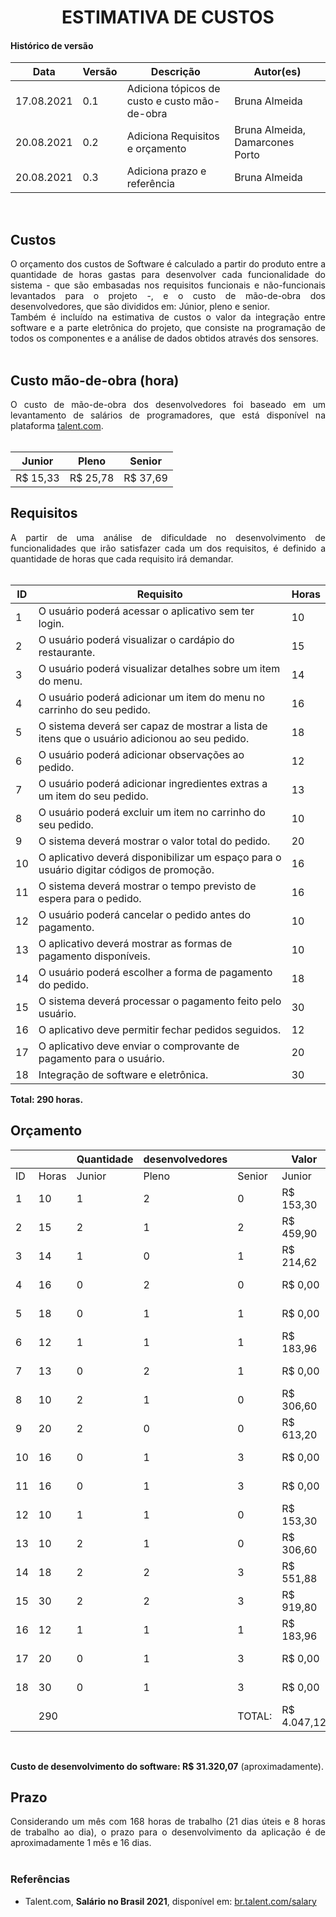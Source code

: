 # <center> ESTIMATIVA DE CUSTOS

#### Histórico de versão<br>

|    Data    | Versão | Descrição | Autor(es)|
| ---------- | ------ | --------- | -------- |
| 17.08.2021 |   0.1  |Adiciona tópicos de custo e custo mão-de-obra|Bruna Almeida|
| 20.08.2021 |   0.2  |Adiciona Requisitos e orçamento|Bruna Almeida, Damarcones Porto|
| 20.08.2021 |   0.3  |Adiciona prazo e referência|Bruna Almeida|
<br>

## Custos
<div align="justify">
O orçamento dos custos de Software é calculado a partir do produto entre a quantidade de horas gastas para desenvolver cada funcionalidade do sistema - que são embasadas nos requisitos funcionais e não-funcionais levantados para o projeto -, e o custo de mão-de-obra dos desenvolvedores, que são divididos em: Júnior, pleno e senior.
<br>
Também é incluído na estimativa de custos o valor da integração entre software e a parte eletrônica do projeto, que consiste na programação de todos os componentes e a análise de dados obtidos através dos sensores.
<br><br></div>


## Custo mão-de-obra (hora)
<div align="justify">O custo de mão-de-obra dos desenvolvedores foi baseado em um levantamento de salários de programadores, que está disponível na plataforma <a href="https://br.talent.com/salary">talent.com</a>.
<br><br></div>

| Junior | Pleno | Senior |
| ------ | ----- | ------ |
|R$ 15,33|R$ 25,78|R$ 37,69|


## Requisitos
<div align="justify">A partir de uma análise de dificuldade no desenvolvimento de funcionalidades que irão satisfazer cada um dos requisitos, é definido a quantidade de horas que cada requisito irá demandar.
<br><br></div>

|ID|Requisito|Horas|
|--|---------|---------|
|1 |O usuário poderá acessar o aplicativo sem ter login.|10|
|2 |O usuário poderá visualizar o cardápio do restaurante.|15|
|3 |O usuário poderá visualizar detalhes sobre um item do menu.|14|
|4 |O usuário poderá adicionar um item do menu no carrinho do seu pedido.|16|
|5 |O sistema deverá ser capaz de mostrar a lista de itens que o usuário adicionou ao seu pedido.|18|
|6 |O usuário poderá adicionar observações ao pedido.|12|
|7 |O usuário poderá adicionar ingredientes extras a um item do seu pedido.|13|
|8 |O usuário poderá excluir um item no carrinho do seu pedido.|10|
|9 |O sistema deverá mostrar o valor total do pedido.|20|
|10|O aplicativo deverá disponibilizar um espaço para o usuário digitar códigos de promoção.|16|
|11|O sistema deverá mostrar o tempo previsto de espera para o pedido.|16|
|12|O usuário poderá cancelar o pedido antes do pagamento.|10|
|13|O aplicativo deverá mostrar as formas de pagamento disponíveis.|10|
|14|O usuário poderá escolher a forma de pagamento do pedido.|18|
|15|O sistema deverá processar o pagamento feito pelo usuário.|30|
|16|O aplicativo deve permitir fechar pedidos seguidos.|12|
|17|O aplicativo deve enviar o comprovante de pagamento para o usuário.|20|
|18|Integração de software e eletrônica.|30|

<b>Total: 290 horas.</b>

## Orçamento

|	|	   |Quantidade|desenvolvedores||Valor|demanda|por nível         |             |  
|---|------|:--------|:-------|:------|-----------|-----------|------------|-------------|
|ID	|Horas | Junior | Pleno | Senior  | Junior	  |	Pleno	  |	Senior	   |Valor/Demanda|
|1  |10    |	1	|	2	|	0	  |R$ 153,30  |R$ 515,60  |R$ 0,00     |R$ 668,90	 |
|2	|15    |	2	|	1	|	2	  |R$ 459,90  |R$ 386,70  |R$ 1.130,70 |R$ 1.977,30	 |
|3	|14    |	1	|	0	|	1	  |R$ 214,62  |R$ 0,00	  |R$ 527,66   |R$ 742,28	 |
|4	|16    |	0	|	2	|	0	  |R$ 0,00	  |R$ 824,96  |R$ 0,00     |R$ 824,96	 |
|5	|18    |	0	|	1	|	1	  |R$ 0,00	  |R$ 464,04  |R$ 678,42   |R$ 1.142,46	 |
|6	|12    |	1	|	1	|	1	  |R$ 183,96  |R$ 309,36  |R$ 452,28   |R$ 945,60	 |
|7	|13    |	0	|	2	|	1	  |R$ 0,00	  |R$ 670,28  |R$ 489,97   |R$ 1.160,25	 |
|8	|10    |	2	|	1	|	0	  |R$ 306,60  |R$ 257,80  |R$ 0,00     |R$ 564,40	 |
|9	|20    |	2	|	0	|	0	  |R$ 613,20  |R$ 0,00	  |R$ 0,00     |R$ 613,20	 |
|10	|16    |    0	|	1	|	3	  |R$ 0,00	  |R$ 412,48  |R$ 1.809,12 |R$ 2.221,60	 |
|11	|16    |	0	|	1	|	3	  |R$ 0,00	  |R$ 412,48  |R$ 1.809,12 |R$ 2.221,60	 |
|12	|10    |	1	|	1	|	0	  |R$ 153,30  |R$ 257,80  |R$ 0,00     |R$ 411,10	 |
|13	|10    |	2	|	1	|	0	  |R$ 306,60  |R$ 257,80  |R$ 0,00     |R$ 564,40	 |
|14	|18    |	2	|	2	|	3	  |R$ 551,88  |R$ 928,08  |R$ 2.035,26 |R$ 3.515,22	 |
|15	|30    |	2	|	2	|	3	  |R$ 919,80  |R$ 1.546,80|R$ 3.392,10 |R$ 5.858,70	 |
|16	|12    |	1	|	1	|	1	  |R$ 183,96  |R$ 309,36  |R$ 452,28   |R$ 945,60	 |
|17	|20    |	0	|	1	|	3	  |R$ 0,00	  |R$ 515,60  |R$ 2.261,40 |R$ 2.777,00	 |
|18 |30    |	0	|	1	|	3	  |R$ 0,00	  |R$ 773,40  |R$ 3.392,10 |R$ 4.165,50	 |
|	|290   |		|		|TOTAL:	  |R$ 4.047,12|R$ 8.069,14|R$ 15.038,31|R$ 31.320,07 |
<br>

<b>Custo de desenvolvimento do software: R$ 31.320,07</b> (aproximadamente).


## Prazo
<div align="justify">Considerando um mês com 168 horas de trabalho (21 dias úteis e 8 horas de trabalho ao dia), o prazo para o desenvolvimento da aplicação é de aproximadamente 1 mês e 16 dias.
<br><br></div>


### Referências
- Talent.com, <b>Salário no Brasil 2021</b>, disponível em: <a href="https://br.talent.com/salary">br.talent.com/salary</a>